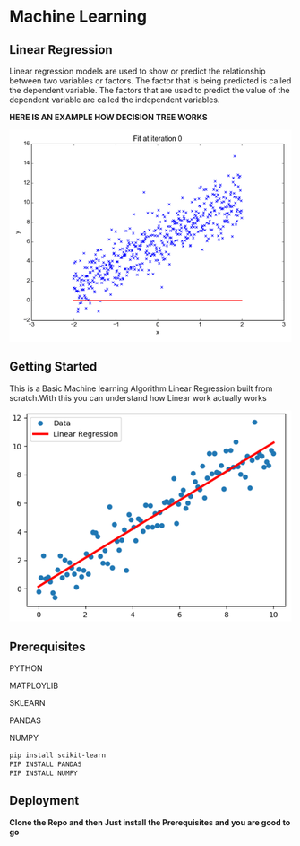 # Machine Learning
## Linear Regression
Linear regression models are used to show or predict the relationship between two variables or factors. The factor that is being predicted
is called the dependent variable. The factors that are used to predict the value of the dependent variable are called the independent variables.


**HERE IS AN EXAMPLE HOW DECISION TREE WORKS**

<p align="center">
  <img src="Example/Linear Reg working.gif">
</p>

## Getting Started 
This is a Basic Machine learning Algorithm Linear Regression built from scratch.With this you can understand how Linear work actually works

<p align="center">
  <img src="Example/Linear Regresion line.png">
</p>


## Prerequisites

PYTHON

MATPLOYLIB

SKLEARN

PANDAS

NUMPY


```
pip install scikit-learn
PIP INSTALL PANDAS
PIP INSTALL NUMPY
```

## Deployment

**Clone the Repo and then Just install the Prerequisites and you are good to go**
